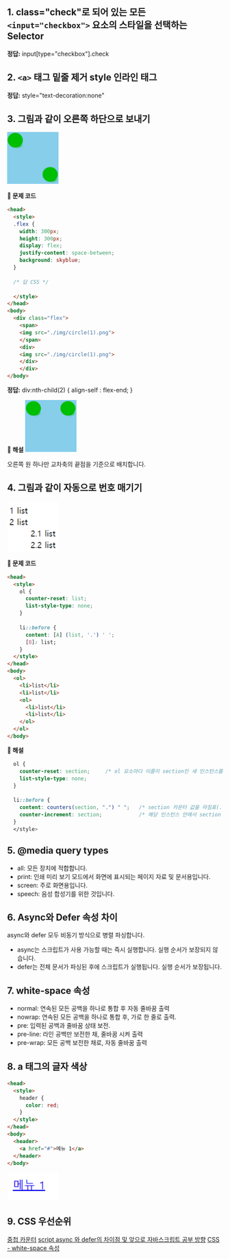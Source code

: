 ## 1. class="check"로 되어 있는 모든 `<input="checkbox">` 요소의 스타일을 선택하는 Selector

**정답:** input[type="checkbox"].check


## 2. `<a>` 태그 밑줄 제거 style 인라인 태그 
**정답:** style="text-decoration:none"


## 3. 그림과 같이 오른쪽 하단으로 보내기
<img src="./img/2.png" width="120px">

**🧸 문제 코드**
```html
<head>
  <style>
  .flex {
    width: 300px; 
    height: 300px;
    display: flex;
    justify-content: space-between;
    background: skyblue;
  }

  /* 답 CSS */

  </style>
</head>
<body>
  <div class="flex">
    <span>
    <img src="./img/circle(1).png">
    </span>
    <div>
    <img src="./img/circle(1).png">
    </div>
    </div>
</body>
```

**정답:** div:nth-child(2) { align-self : flex-end; }


**👔 해설**
<img src="./img/1.png" width="120px">

오른쪽 원 하나만 교차축의 끝점을 기준으로 배치합니다.

## 4. 그림과 같이 자동으로 번호 매기기

<img src="./img/3.png" width="120px">

**🧸 문제 코드**
```html
<head>
  <style>
    ol { 
      counter-reset: list; 
      list-style-type: none; 
    } 

    li::before { 
      content: [A] (list, '.') ' '; 
      [B]: list; 
    }
  </style>
</head>
<body>
  <ol>
    <li>list</li>
    <li>list</li>
    <ol>
      <li>list</li>
      <li>list</li>
    </ol> 
  </ol>
</body>
```


**👔 해설**
```css
  ol {
    counter-reset: section;     /* ol 요소마다 이름이 section인 새 인스턴스를 생성합니다. */
    list-style-type: none;
  }

  li::before {
    content: counters(section, ".") " ";   /* section 카운터 값을 마침표(.)로 구분해 결합하여 표시합니다. */
    counter-increment: section;            /* 해당 인스턴스 안에서 section 카운터 값 증가 */
  }
  </style>
```



## 5. @media query types
- all: 모든 장치에 적합합니다.
- print: 인쇄 미리 보기 모드에서 화면에 표시되는 페이지 자료 및 문서용입니다. 
- screen: 주로 화면용입니다.
- speech: 음성 합성기를 위한 것입니다.



## 6. Async와 Defer 속성 차이
async와 defer 모두 비동기 방식으로 병렬 파싱합니다. 
- async는 스크립트가 사용 가능할 때는 즉시 실행합니다. 실행 순서가 보장되지 않습니다.
- defer는 전체 문서가 파싱된 후에 스크립트가 실행됩니다. 실행 순서가 보장됩니다. 


## 7. white-space 속성
- normal: 연속된 모든 공백을 하나로 통합 후 자동 줄바꿈 출력
- nowrap:  연속된 모든 공백을 하나로 통합 후, 가로 한 줄로 출력.
- pre: 입력된 공백과 줄바꿈 상태 보전.
- pre-line: 라인 공백만 보전한 채, 줄바꿈 시켜 출력
- pre-wrap: 모든 공백 보전한 채로, 자동 줄바꿈 출력


## 8. a 태그의 글자 색상

```html
<head>
  <style>
    header {
      color: red;
    }
  </style>
</head>
<body>
  <header>
    <a href="#">메뉴 1</a>
  </header>
</body>
```

<img src="./img/4.png" width="120px">



## 9. CSS 우선순위












































































[중첩 카운터](https://developer.mozilla.org/ko/docs/Web/CSS/CSS_Lists_and_Counters/Using_CSS_counters)
[script async 와 defer의 차이점 및 앞으로 자바스크립트 공부 방향](https://www.youtube.com/watch?v=tJieVCgGzhs&t=855s)
[CSS - white-space 속성](https://homzzang.com/b/css-89)
